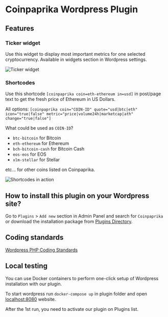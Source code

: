 # Coinpaprika Wordpress Plugin

## Features

### Ticker widget

Use this widget to display most important metrics for one selected cryptocurrency. Available in widgets section in Wordpress settings.

![Ticker widget](coinpaprika/assets/screenshot-1.png)

### Shortcodes

Use this shortcode
`[coinpaprika coin=eth-ethereum in=usd]` in post/page text to get the fresh price of Ethereum in US Dollars.

All options: `[coinpaprika coin="COIN-ID" quote="usd|btc|eth" icon="true|false" metric="price|volume24h|marketcap|ath" change="true|false"]`

What could be used as `COIN-ID`?
* `btc-bitcoin` for Bitcoin
* `eth-ethereum` for Ethereum
* `bch-bitcoin-cash` for Bitcoin Cash
* `eos-eos` for EOS
* `xlm-stellar` for Stellar

etc... for other coins listed on Coinpaprika.

![Shortcodes in action](coinpaprika/assets/screenshot-3.png)

## How to install this plugin on your Wordpress site?

Go to `Plugins` > `Add new` section in Admin Panel and search for `Coinpaprika` or download the installation package from [Plugins Directory](https://wordpress.org/plugins/coinpaprika/).

## Coding standards
[Wordpress PHP Coding Standards](https://make.wordpress.org/core/handbook/best-practices/coding-standards/php)

## Local testing

You can use Docker containers to perform one-click setup of Wordpress installation with our plugin.

To start wordpress run `docker-compose up` in plugin folder and open [localhost:8080](http://localhost:8080/) website.

After the 1st run, you need to activate our plugin on Plugins list.
